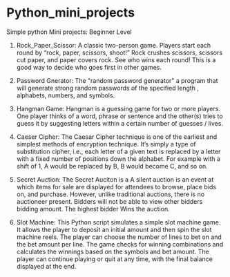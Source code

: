 # Python_mini_projects
Simple python Mini projects: Beginner Level

1) Rock_Paper_Scissor: A classic two-person game. Players start each round by “rock, paper, scissors, shoot!” Rock crushes scissors, scissors cut paper, and paper covers rock. See who wins each round! This is a good way to decide who goes first in other games.

2) Password Gnerator:  The "random password generator" a program that will generate strong random passwords of the specified length , alphabets, numbers, and symbols.

3) Hangman Game: Hangman is a guessing game for two or more players. One player thinks of a word, phrase or sentence and the other(s) tries to guess it by suggesting letters within a certain number of guesses / lives.

4) Caeser Cipher: The Caesar Cipher technique is one of the earliest and simplest methods of encryption technique. It’s simply a type of substitution cipher, i.e., each letter of a given text is replaced by a letter with a fixed number of positions down the alphabet. For example with a shift of 1, A would be replaced by B, B would become C, and so on.
5) Secret Auction: The Secret Auciton is a A silent auction is an event at which items for sale are displayed for attendees to browse, place bids on, and purchase. However, unlike traditional auctions, there is no auctioneer present. Bidders will not be able to view other bidders bidding amount. The highest bidder Wins the auction.

6) Slot Machine: This Python script simulates a simple slot machine game. It allows the player to deposit an initial amount and then spin the slot machine reels. The player can choose the number of lines to bet on and the bet amount per line. The game checks for winning combinations and calculates the winnings based on the symbols and bet amount. The player can continue playing or quit at any time, with the final balance displayed at the end.
